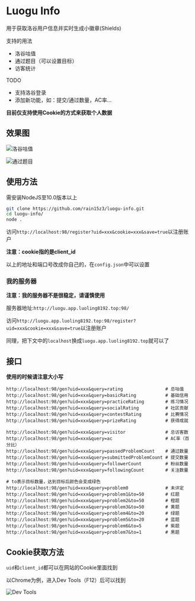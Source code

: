 # Luogu Info

用于获取洛谷用户信息并实时生成小徽章(Shields)

支持的用法

- 洛谷咕值
- 通过题目（可以设置目标）
- 访客统计

TODO

- 支持洛谷登录
- 添加新功能，如：提交/通过数量，AC率...

**目前仅支持使用Cookie的方式来获取个人数据**

## 效果图

![洛谷咕值](https://i.loli.net/2020/07/22/PcJo3vLdxaYRTjt.png)

![通过题目](https://i.loli.net/2020/07/22/YZPE5DIFNCOH4JB.png)

## 使用方法

需安装NodeJS至10.0版本以上

```bash
git clone https://github.com/rain15z3/luogu-info.git
cd luogu-info/
node .
```

访问```http://localhost:98/register?uid=xxx&cookie=xxx&save=true```以注册账户

**注意：cookie指的是client_id**

以上的地址和端口号改成你自己的，在```config.json```中可以设置

### 我的服务器

**注意：我的服务器不是很稳定，请谨慎使用**

服务器地址:```http://luogu.app.luoling8192.top:98/```

访问```http://luogu.app.luoling8192.top:98/register?uid=xxx&cookie=xxx&save=true```以注册账户

同理，把下文中的```localhost```换成```luogu.app.luoling8192.top```就可以了

## 接口

**使用的时候请注意大小写**

```
http://localhost:98/gen?uid=xxx&query=rating                # 总咕值
http://localhost:98/gen?uid=xxx&query=basicRating           # 基础信用
http://localhost:98/gen?uid=xxx&query=practiceRating        # 练习情况
http://localhost:98/gen?uid=xxx&query=socialRating          # 社区贡献
http://localhost:98/gen?uid=xxx&query=contestRating         # 比赛情况
http://localhost:98/gen?uid=xxx&query=prizeRating           # 获得成就
```

```
http://localhost:98/gen?uid=xxx&query=visitor               # 总访客数
http://localhost:98/gen?uid=xxx&query=ac                    # AC率（百分比）
http://localhost:98/gen?uid=xxx&query=passedProblemCount    # 通过数量
http://localhost:98/gen?uid=xxx&query=submittedProblemCount # 提交数量
http://localhost:98/gen?uid=xxx&query=followerCount         # 粉丝数量
http://localhost:98/gen?uid=xxx&query=followingCount        # 关注数量
```

```
# to表示目标数量，达到目标后颜色会变成绿色
http://localhost:98/gen?uid=xxx&query=problem0              # 未评定
http://localhost:98/gen?uid=xxx&query=problem1&to=50        # 红题
http://localhost:98/gen?uid=xxx&query=problem2&to=50        # 橙题
http://localhost:98/gen?uid=xxx&query=problem3&to=50        # 黄题
http://localhost:98/gen?uid=xxx&query=problem4&to=20        # 绿题
http://localhost:98/gen?uid=xxx&query=problem5&to=20        # 蓝题
http://localhost:98/gen?uid=xxx&query=problem6&to=5         # 紫题
http://localhost:98/gen?uid=xxx&query=problem7&to=1         # 黑题
```

## Cookie获取方法

```uid```和```client_id```都可以在网站的Cookie里面找到

以Chrome为例，进入Dev Tools（F12）后可以找到

![Dev Tools](https://i.loli.net/2020/07/22/5mUMDLWRJqOIwo7.png)

